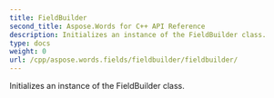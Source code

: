 ```yaml
---
title: FieldBuilder
second_title: Aspose.Words for C++ API Reference
description: Initializes an instance of the FieldBuilder class. 
type: docs
weight: 0
url: /cpp/aspose.words.fields/fieldbuilder/fieldbuilder/
---
```


Initializes an instance of the FieldBuilder class. 

